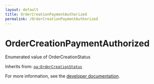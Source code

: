```yaml
---
layout: default
title: OrderCreationPaymentAuthorized
permalink: /OrderCreationPaymentAuthorized
---
```


# OrderCreationPaymentAuthorized
Enumerated value of OrderCreationStatus

Inherits from: [`oa:OrderCreationStatus`](https://openactive.io/OrderCreationStatus)

For more information, see the [developer documentation](https://developer.openactive.io/data-model/types/).